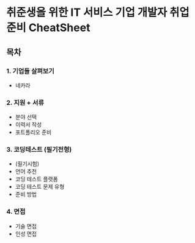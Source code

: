 # 취준생을 위한 IT 서비스 기업 개발자 취업 준비 CheatSheet
## 목차

### 1. 기업들 살펴보기
- 네카라
  
### 2. 지원 + 서류
- 분야 선택
- 이력서 작성
- 포트폴리오 준비

### 3. 코딩테스트 (필기전형)
- (필기시험)
- 언어 추천
- 코딩 테스트 플랫폼
- 코딩 테스트 문제 유형
- 준비 방법
  
### 4. 면접
- 기술 면접
- 인성 면접
